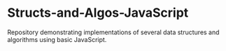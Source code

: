 # Structs-and-Algos-JavaScript
Repository demonstrating implementations of several data structures and algorithms using basic JavaScript.
